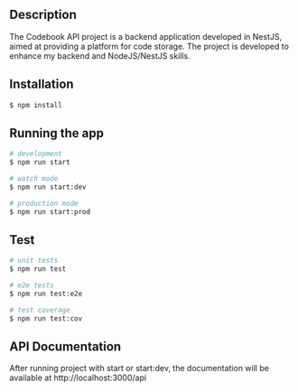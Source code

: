 ## Description

The Codebook API project is a backend application developed in NestJS, aimed at providing a platform for code storage. The project is developed to enhance my backend and NodeJS/NestJS skills.

## Installation

```bash
$ npm install
```

## Running the app

```bash
# development
$ npm run start

# watch mode
$ npm run start:dev

# production mode
$ npm run start:prod
```

## Test

```bash
# unit tests
$ npm run test

# e2e tests
$ npm run test:e2e

# test coverage
$ npm run test:cov
```

## API Documentation
After running project with start or start:dev, the documentation will be available at http://localhost:3000/api
